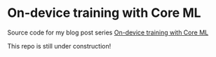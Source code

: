 # On-device training with Core ML

Source code for my blog post series [On-device training with Core ML](https://machinethink.net/blog/coreml-training-part1/)

This repo is still under construction!
